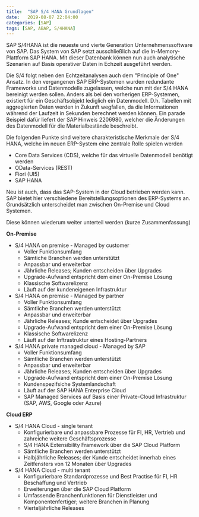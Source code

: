 ```yaml
---
title:  "SAP S/4 HANA Grundlagen"
date:   2019-08-07 22:04:00
categories: [SAP]
tags: [SAP, ABAP, S/4HANA]
---
```


SAP S/4HANA ist die neueste und vierte Generation Unternehmenssoftware von SAP. Das System von SAP setzt ausschließlich auf die In-Memory-Plattform SAP HANA. Mit dieser Datenbank können nun auch analytische Szenarien auf Basis operativer Daten in Echzeit ausgeführt werden. 

Die S/4 folgt neben den Echtzeitanalysen auch dem "Principle of One" Ansatz. In den vergangenen SAP ERP-Systemen wurden redundante Frameworks und Datenmodelle zugelassen, welche nun mit der S/4 HANA bereinigt werden sollen. Anders als bei den vorherigen ERP-Systemen, existiert für ein Geschäftsobjekt lediglich ein Datenmodell. D.h. Tabellen mit aggregierten Daten werden in Zukunft wegfallen, da die Informationen während der Laufzeit in Sekunden berechnet werden können. Ein parade Beispiel dafür liefert der SAP Hinweis 2206980, welcher die Änderungen des Datenmodell für die Materialbestände beschreibt.

Die folgenden Punkte sind weitere charakteristische Merkmale der S/4 HANA, welche im neuen ERP-System eine zentrale Rolle spielen werden

* Core Data Services (CDS), welche für das virtuelle Datenmodell benötigt werden
* OData-Services (REST)
* Fiori (UI5)
* SAP HANA


Neu ist auch, dass das SAP-System in der Cloud betrieben werden kann. SAP bietet hier verschiedene Bereitstellungsoptionen des ERP-Systems an. Grundsätzlich unterscheidet man zwischen On-Premise und Cloud Systemen. 

Diese können wiederum weiter unterteil werden (kurze Zusammenfassung)

**On-Premise**

* S/4 HANA on premise - Managed by customer
    * Voller Funktionsumfang
    * Sämtiche Branchen werden unterstützt
    * Anpassbar und erweiterbar
    * Jährliche Releases; Kunden entscheiden über Upgrades
    * Upgrade-Aufwand entspricht dem einer On-Premise Lösung
    * Klassische Softwarelizenz
    * Läuft auf der kundeneigenen Infrastruktur
* S/4 HANA on premise - Managed by partner
    * Voller Funktionsumfang
    * Sämtliche Branchen werden unterstützt
    * Anpassbar und erweiterbar
    * Jährliche Releases; Kunde entscheidet über Upgrades
    * Upgrade-Aufwand entspricht dem einer On-Premise Lösung
    * Klassische Softwarelizenz
    * Läuft auf der Inftrastruktur eines Hosting-Partners
* S/4 HANA private managed cloud - Managed by SAP
    * Voller Funktionsumfang
    * Sämtliche Branchen werden unterstützt
    * Anpassbar und erweiterbar
    * Jährliche Releases; Kunden entscheiden über Upgrades
    * Upgrade-Aufwand entspricht dem einer On-Premise Lösung
    * Kundenspezifsiche Systemlandschaft
    * Läuft auf der SAP HANA Enterprise Cloud
    * SAP Managed Services auf Basis einer Private-Cloud Infrastruktur (SAP, AWS, Google oder Azure)

**Cloud ERP**

* S/4 HANA Cloud - single tenant 
    * Konfigurierbare und anpassbare Prozesse für FI, HR, Vertrieb und zahreiche weitere Geschäftsprozesse
    * S/4 HANA Extensibility Framework über die SAP Cloud Platform
    * Sämtliche Branchen werden unterstützt
    * Halbjährliche Releases; der Kunde entscheidet innerhab eines Zeitfensters von 12 Monaten über Upgrades
* S/4 HANA Cloud - multi tenant
    * Konfigurierbare Standardprozesse und Best Practise für FI, HR Beschaffung und Vertrieb
    * Erweiterungen über die SAP Cloud Platform 
    * Umfassende Branchenfunktionen für Dienstleister und Komponentenfertiger; weitere Branchen in Planung
    * Vierteljährliche Releases 

